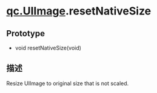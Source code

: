 # [qc.UIImage](CUIImage.md).resetNativeSize

## Prototype
* void resetNativeSize(void)

## 描述
Resize UIImage to original size that is not scaled.
